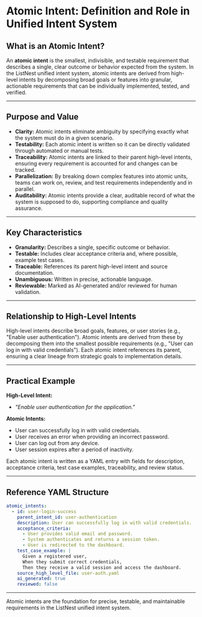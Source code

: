 # Atomic Intent: Definition and Role in Unified Intent System

## What is an Atomic Intent?

An **atomic intent** is the smallest, indivisible, and testable requirement that describes a single, clear outcome or behavior expected from the system. In the ListNest unified intent system, atomic intents are derived from high-level intents by decomposing broad goals or features into granular, actionable requirements that can be individually implemented, tested, and verified.

---

## Purpose and Value

- **Clarity:** Atomic intents eliminate ambiguity by specifying exactly what the system must do in a given scenario.
- **Testability:** Each atomic intent is written so it can be directly validated through automated or manual tests.
- **Traceability:** Atomic intents are linked to their parent high-level intents, ensuring every requirement is accounted for and changes can be tracked.
- **Parallelization:** By breaking down complex features into atomic units, teams can work on, review, and test requirements independently and in parallel.
- **Auditability:** Atomic intents provide a clear, auditable record of what the system is supposed to do, supporting compliance and quality assurance.

---

## Key Characteristics

- **Granularity:** Describes a single, specific outcome or behavior.
- **Testable:** Includes clear acceptance criteria and, where possible, example test cases.
- **Traceable:** References its parent high-level intent and source documentation.
- **Unambiguous:** Written in precise, actionable language.
- **Reviewable:** Marked as AI-generated and/or reviewed for human validation.

---

## Relationship to High-Level Intents

High-level intents describe broad goals, features, or user stories (e.g., "Enable user authentication"). Atomic intents are derived from these by decomposing them into the smallest possible requirements (e.g., "User can log in with valid credentials"). Each atomic intent references its parent, ensuring a clear lineage from strategic goals to implementation details.

---

## Practical Example

**High-Level Intent:**
- *"Enable user authentication for the application."*

**Atomic Intents:**
- User can successfully log in with valid credentials.
- User receives an error when providing an incorrect password.
- User can log out from any device.
- User session expires after a period of inactivity.

Each atomic intent is written as a YAML entry with fields for description, acceptance criteria, test case examples, traceability, and review status.

---

## Reference YAML Structure

```yaml
atomic_intents:
  - id: user-login-success
    parent_intent_id: user-authentication
    description: User can successfully log in with valid credentials.
    acceptance_criteria:
      - User provides valid email and password.
      - System authenticates and returns a session token.
      - User is redirected to the dashboard.
    test_case_example: |
      Given a registered user,
      When they submit correct credentials,
      Then they receive a valid session and access the dashboard.
    source_high_level_file: user-auth.yaml
    ai_generated: true
    reviewed: false
```

---

Atomic intents are the foundation for precise, testable, and maintainable requirements in the ListNest unified intent system. 